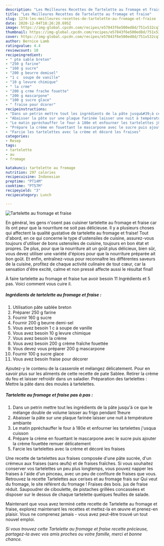 ```yaml
---
description: "Les Meilleures Recettes de Tartelette au fromage et fraise"
title: "Les Meilleures Recettes de Tartelette au fromage et fraise"
slug: 1274-les-meilleures-recettes-de-tartelette-au-fromage-et-fraise
date: 2020-12-04T18:26:20.695Z
image: https://img-global.cpcdn.com/recipes/e57843f6e500ed8d/751x532cq70/tartelette-au-fromage-et-fraise-photo-principale-de-la-recette.jpg
thumbnail: https://img-global.cpcdn.com/recipes/e57843f6e500ed8d/751x532cq70/tartelette-au-fromage-et-fraise-photo-principale-de-la-recette.jpg
cover: https://img-global.cpcdn.com/recipes/e57843f6e500ed8d/751x532cq70/tartelette-au-fromage-et-fraise-photo-principale-de-la-recette.jpg
author: Bernice Lamb
ratingvalue: 4.4
reviewcount: 10
recipeingredient:
- " pte sable breton"
- "250 g farine"
- "160 g sucre"
- "200 g beurre demisel"
- "1 c  soupe de vanille"
- "10 g levure chimique"
- " la crme"
- "200 g crme frache fouette"
- "200 g mascarpone"
- "100 g sucre glace"
- " fraise pour dcorer"
recipeinstructions:
- "Dans un petrin mettre tout les ingrédients de la pâte jusqu&#39;à ce que le mélange double de volume laisser au frigo pendant 1heure"
- "Abaisser la pâte sur une plaque farinée laisser une nuit à température ambiante"
- "Le matin ppréchauffer le four à 180e et enfourner les tartelettes j&#39;usqua cuisson"
- "Prépare la crème en fouettant le mascarpone avec le sucre puis ajouter la crème fouettée remuer délicatement"
- "Farcie les tartelettes avec la crème et décoré les fraises"
categories:
- Resep
tags:
- tartelette
- au
- fromage

katakunci: tartelette au fromage 
nutrition: 297 calories
recipecuisine: Indonesian
preptime: "PT14M"
cooktime: "PT57M"
recipeyield: "3"
recipecategory: Lunch

---
```



![Tartelette au fromage et fraise](https://img-global.cpcdn.com/recipes/e57843f6e500ed8d/751x532cq70/tartelette-au-fromage-et-fraise-photo-principale-de-la-recette.jpg)

En général, les gens n'osent pas cuisiner tartelette au fromage et fraise car ils ont peur que la nourriture ne soit pas délicieuse. Il y a plusieurs choses qui affectent la qualité gustative de tartelette au fromage et fraise! Tout d'abord, en ce qui concerne le type d'ustensiles de cuisine, assurez-vous toujours d'utiliser de bons ustensiles de cuisine, toujours en bon état et propres. De plus, pour que la nourriture ait un goût plus délicieux, bien sûr, vous devez utiliser une variété d'épices pour que la nourriture préparée ait bon goût. Et enfin, entraînez-vous pour reconnaître les différentes saveurs de la cuisine, profitez de chaque activité culinaire de tout cœur, car la sensation d'être excité, calme et non pressé affecte aussi le résultat final!

<!--inarticleads1-->

À faire tartelette au fromage et fraise tue avoir besoin 11 Ingrédients et 5 pas. Voici comment vous cuire il.

##### Ingrédients de tartelette au fromage et fraise :

1. Utilisation  pâte sablée breton
1. Préparer 250 g farine
1. Fournir 160 g sucre
1. Fournir 200 g beurre demi-sel
1. Vous avez besoin 1 c à soupe de vanille
1. Vous avez besoin 10 g levure chimique
1. Vous avez besoin  la crème
1. Vous avez besoin 200 g crème fraîche fouettée
1. Vous devez vous préparer 200 g mascarpone
1. Fournir 100 g sucre glace
1. Vous avez besoin  fraise pour décorer


Ajoutez-y le contenu de la casserole et mélangez délicatement. Pour en savoir plus sur les aliments de cette recette de pate Sablee. Retirer la crème du feu et laisser refroidir dans un saladier. Préparation des tartelettes : Mettre la pâte dans des moules à tartelettes. 

<!--inarticleads2-->

##### Tartelette au fromage et fraise pas à pas :

1. Dans un petrin mettre tout les ingrédients de la pâte jusqu&#39;à ce que le mélange double de volume laisser au frigo pendant 1heure
1. Abaisser la pâte sur une plaque farinée laisser une nuit à température ambiante
1. Le matin ppréchauffer le four à 180e et enfourner les tartelettes j&#39;usqua cuisson
1. Prépare la crème en fouettant le mascarpone avec le sucre puis ajouter la crème fouettée remuer délicatement
1. Farcie les tartelettes avec la crème et décoré les fraises


Une recette de tartelettes aux fraises composée d&#39;une pâte sucrée, d&#39;un crémeux aux fraises (sans œufs) et de fraises fraîches. Si vous souhaitez conserver vos tartelettes un peu plus longtemps, vous pouvez napper les fraises à l&#39;aide d&#39;un pinceau, avec un peu de confiture de fraises que vous. Retrouvez la recette Tartelettes aux cerises et au fromage frais sur Qui veut du fromage, le site référent du fromage ! Fraises des bois. jus de fraise réduit. Saupoudrer de ciboulette, de pistaches grillées concassées et disposer sur le dessus de chaque tartelette quelques feuilles de salade. 

<!--inarticleads1-->

<p>
Maintenant que vous avez terminé cette recette de Tartelette au fromage et fraise, explorez maintenant les recettes et mettez-la en œuvre et prenez-en plaisir. Vous ne comprenez jamais - vous avez peut-être trouvé un tout nouvel emploi.
</p>

<p>
<i>Si vous trouvez cette Tartelette au fromage et fraise recette précieuse, partagez-la avec vos amis proches ou votre famille, merci et bonne chance.</i>
</p>
